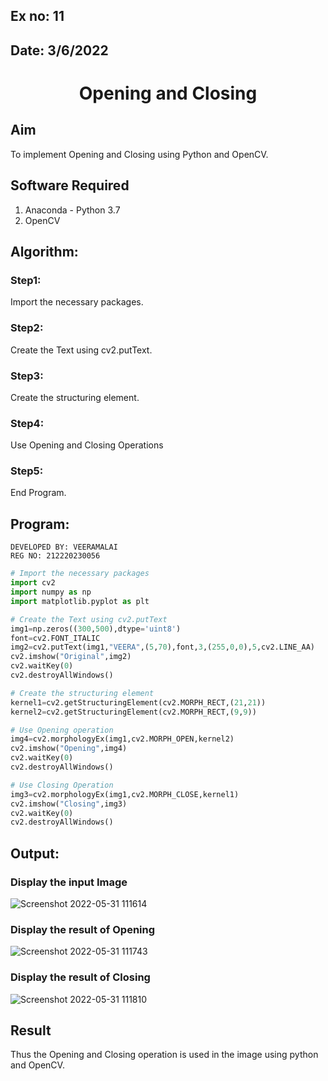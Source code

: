 ## Ex no: 11
## Date: 3/6/2022
# <p align="center">Opening and Closing

## Aim
To implement Opening and Closing using Python and OpenCV.

## Software Required
1. Anaconda - Python 3.7
2. OpenCV
## Algorithm:
### Step1:
Import the necessary packages.
<br>
### Step2:
Create the Text using cv2.putText.
<br>

### Step3:
Create the structuring element.
<br>

### Step4:
Use Opening and Closing Operations
<br>

### Step5:
End Program.
<br>

## Program:
```
DEVELOPED BY: VEERAMALAI 
REG NO: 212220230056
```

``` Python
# Import the necessary packages
import cv2
import numpy as np
import matplotlib.pyplot as plt

# Create the Text using cv2.putText
img1=np.zeros((300,500),dtype='uint8')
font=cv2.FONT_ITALIC
img2=cv2.putText(img1,"VEERA",(5,70),font,3,(255,0,0),5,cv2.LINE_AA)
cv2.imshow("Original",img2)
cv2.waitKey(0)
cv2.destroyAllWindows()

# Create the structuring element
kernel1=cv2.getStructuringElement(cv2.MORPH_RECT,(21,21))
kernel2=cv2.getStructuringElement(cv2.MORPH_RECT,(9,9))

# Use Opening operation
img4=cv2.morphologyEx(img1,cv2.MORPH_OPEN,kernel2)
cv2.imshow("Opening",img4)
cv2.waitKey(0)
cv2.destroyAllWindows()

# Use Closing Operation
img3=cv2.morphologyEx(img1,cv2.MORPH_CLOSE,kernel1)
cv2.imshow("Closing",img3)
cv2.waitKey(0)
cv2.destroyAllWindows()
```
## Output:

### Display the input Image

![Screenshot 2022-05-31 111614](https://user-images.githubusercontent.com/75234790/171101914-738aeab7-4606-4c57-9df1-7389c74e799d.png)

### Display the result of Opening
![Screenshot 2022-05-31 111743](https://user-images.githubusercontent.com/75234790/171101942-bc1417a9-6f8f-48ab-a3ad-151e2593fa39.png)


### Display the result of Closing
![Screenshot 2022-05-31 111810](https://user-images.githubusercontent.com/75234790/171101950-64ff9298-5031-4009-89de-ffd07d4c0816.png)


## Result
Thus the Opening and Closing operation is used in the image using python and OpenCV.
